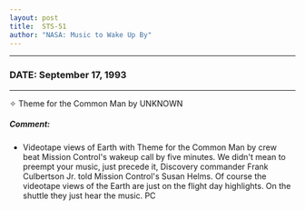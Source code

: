 ```yaml
---
layout: post
title:  STS-51
author: "NASA: Music to Wake Up By"
---
```


----
### DATE: September 17, 1993
----
✧ Theme for the Common Man by UNKNOWN

##### Comment:
* Videotape views of Earth with Theme for the Common Man by crew beat Mission Control's wakeup call by five minutes. We didn't mean to preempt your music, just precede it, Discovery commander Frank Culbertson Jr. told Mission Control's Susan Helms. Of course the videotape views of the Earth are just on the flight day highlights. On the shuttle they just hear the music. PC

